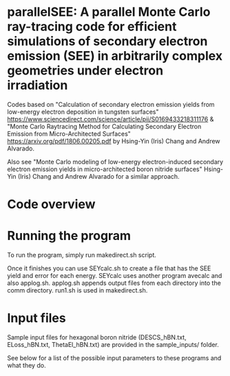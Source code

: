 # parallelSEE: A parallel Monte Carlo ray-tracing code for efficient simulations of secondary electron emission (SEE) in arbitrarily complex geometries under electron irradiation

Codes based on "Calculation of secondary electron emission yields from low-energy electron deposition in tungsten surfaces" https://www.sciencedirect.com/science/article/pii/S0169433218311176  & "Monte Carlo Raytracing Method for Calculating Secondary Electron Emission from Micro-Architected Surfaces" https://arxiv.org/pdf/1806.00205.pdf by Hsing-Yin (Iris) Chang and Andrew Alvarado.

Also see "Monte Carlo modeling of low-energy electron-induced secondary electron emission yields in micro-architected boron nitride surfaces" Hsing-Yin (Iris) Chang and Andrew Alvarado for a similar approach.

# Code overview

# Running the program
To run the program, simply run makedirect.sh script.

Once it finishes you can use SEYcalc.sh to create a file that has the SEE yield and error for each energy. SEYcalc uses another program avecalc and also applog.sh. applog.sh appends output files from each directory into the comm directory. run1.sh is used in makedirect.sh. 

# Input files
Sample input files for hexagonal boron nitride (DESCS_hBN.txt, ELoss_hBN.txt, ThetaEl_hBN.txt) are provided in the sample_inputs/ folder.

See below for a list of the possible input parameters to these programs and what they do.
